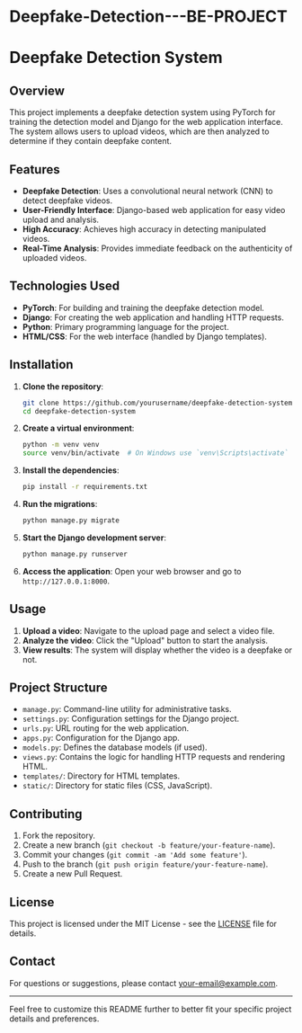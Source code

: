 # Deepfake-Detection---BE-PROJECT

# Deepfake Detection System

## Overview
This project implements a deepfake detection system using PyTorch for training the detection model and Django for the web application interface. The system allows users to upload videos, which are then analyzed to determine if they contain deepfake content.

## Features
- **Deepfake Detection**: Uses a convolutional neural network (CNN) to detect deepfake videos.
- **User-Friendly Interface**: Django-based web application for easy video upload and analysis.
- **High Accuracy**: Achieves high accuracy in detecting manipulated videos.
- **Real-Time Analysis**: Provides immediate feedback on the authenticity of uploaded videos.

## Technologies Used
- **PyTorch**: For building and training the deepfake detection model.
- **Django**: For creating the web application and handling HTTP requests.
- **Python**: Primary programming language for the project.
- **HTML/CSS**: For the web interface (handled by Django templates).

## Installation

1. **Clone the repository**:
    ```sh
    git clone https://github.com/yourusername/deepfake-detection-system.git
    cd deepfake-detection-system
    ```

2. **Create a virtual environment**:
    ```sh
    python -m venv venv
    source venv/bin/activate  # On Windows use `venv\Scripts\activate`
    ```

3. **Install the dependencies**:
    ```sh
    pip install -r requirements.txt
    ```

4. **Run the migrations**:
    ```sh
    python manage.py migrate
    ```

5. **Start the Django development server**:
    ```sh
    python manage.py runserver
    ```

6. **Access the application**:
    Open your web browser and go to `http://127.0.0.1:8000`.

## Usage
1. **Upload a video**: Navigate to the upload page and select a video file.
2. **Analyze the video**: Click the "Upload" button to start the analysis.
3. **View results**: The system will display whether the video is a deepfake or not.

## Project Structure
- `manage.py`: Command-line utility for administrative tasks.
- `settings.py`: Configuration settings for the Django project.
- `urls.py`: URL routing for the web application.
- `apps.py`: Configuration for the Django app.
- `models.py`: Defines the database models (if used).
- `views.py`: Contains the logic for handling HTTP requests and rendering HTML.
- `templates/`: Directory for HTML templates.
- `static/`: Directory for static files (CSS, JavaScript).

## Contributing
1. Fork the repository.
2. Create a new branch (`git checkout -b feature/your-feature-name`).
3. Commit your changes (`git commit -am 'Add some feature'`).
4. Push to the branch (`git push origin feature/your-feature-name`).
5. Create a new Pull Request.

## License
This project is licensed under the MIT License - see the [LICENSE](LICENSE) file for details.

## Contact
For questions or suggestions, please contact [your-email@example.com](mailto:your-email@example.com).

---

Feel free to customize this README further to better fit your specific project details and preferences.
